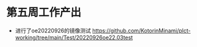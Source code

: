 # 第五周工作产出

- 进行了oe20220926的镜像测试
https://github.com/KotorinMinami/plct-working/tree/main/Test/20220926oe22.03test
